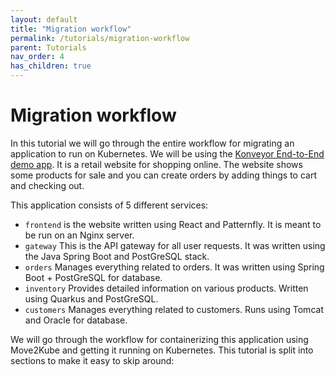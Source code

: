 ```yaml
---
layout: default
title: "Migration workflow"
permalink: /tutorials/migration-workflow
parent: Tutorials
nav_order: 4
has_children: true
---
```


# Migration workflow

In this tutorial we will go through the entire workflow for migrating an application to run on Kubernetes.
We will be using the [Konveyor End-to-End demo app](https://github.com/konveyor/move2kube-demos/tree/dda15a4c8bd7a750d0e57bd31dd926fd135c4a3c/samples/enterprise-app).
It is a retail website for shopping online. The website shows some products for sale and you can create orders by adding things to cart and checking out.

This application consists of 5 different services:
- `frontend` is the website written using React and Patternfly. It is meant to be run on an Nginx server.
- `gateway` This is the API gateway for all user requests. It was written using the Java Spring Boot and PostGreSQL stack.
- `orders` Manages everything related to orders. It was written using Spring Boot + PostGreSQL for database.
- `inventory` Provides detailed information on various products. Written using Quarkus and PostGreSQL.
- `customers` Manages everything related to customers. Runs using Tomcat and Oracle for database.

We will go through the workflow for containerizing this application using Move2Kube and getting it running on Kubernetes.
This tutorial is split into sections to make it easy to skip around:
